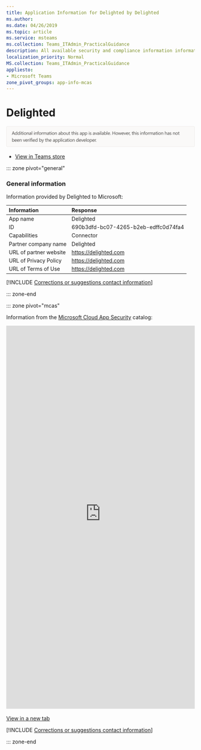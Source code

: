 ```yaml
---
title: Application Information for Delighted by Delighted
ms.author: 
ms.date: 04/26/2019
ms.topic: article
ms.service: msteams
ms.collection: Teams_ITAdmin_PracticalGuidance
description: All available security and compliance information information for Delighted, its data handling policies, its Microsoft Cloud App Security app catalog information, and security/compliance information in the CSA STAR registry.
localization_priority: Normal
MS.collection: Teams_ITAdmin_PracticalGuidance
appliesto:
- Microsoft Teams
zone_pivot_groups: app-info-mcas
---
```

# Delighted

<p></p><img alt="Non-attested image" src="./images/unattested.png" width="650"/>

* <a href="https://teams.microsoft.com/l/app/690b3dfd-bc07-4265-b2eb-edffc0d74fa4" target="_blank">View in Teams store</a>

::: zone pivot="general"

### General information

Information provided by Delighted to Microsoft:

| **Information** | **Response** |
|:----------------|:-------------|
| App name | Delighted |
| ID | 690b3dfd-bc07-4265-b2eb-edffc0d74fa4 |
| Capabilities | Connector |
| Partner company name | Delighted |
| URL of partner website | <https://delighted.com> |
| URL of Privacy Policy | <https://delighted.com> |
| URL of Terms of Use | <https://delighted.com> |

 [!INCLUDE [Corrections or suggestions contact information](./includes/corrections-or-suggestions.md)]

::: zone-end


::: zone pivot="mcas"

Information from the [Microsoft Cloud App Security](https://www.microsoft.com/en-us/enterprise-mobility-security/cloud-app-security) catalog:

<iframe height='1020' title='Microsoft Cloud App Security Information' src='https://3ca685143b5b46b4b0e5266dadf2e97c.codepen.website/#/dashboard/27164' frameborder='no'  style='width: 100%;'></iframe>

<a href="https://3ca685143b5b46b4b0e5266dadf2e97c.codepen.website/#/dashboard/27164" target="_blank">View in a new tab</a>

[!INCLUDE [Corrections or suggestions contact information](./includes/corrections-or-suggestions.md)]

::: zone-end

